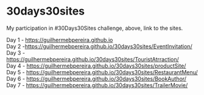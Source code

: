 # 30days30sites
My participation in #30Days30Sites challenge, above, link to the sites.

Day 1 - https://guilhermebpereira.github.io <br>
Day 2 -https://guilhermebpereira.github.io/30days30sites/EventInvitation/ <br>
Day 3 - https://guilhermebpereira.github.io/30days30sites/TouristAtrraction/ <br>
Day 4 - https://guilhermebpereira.github.io/30days30sites/productSite/ <br>
Day 5 - https://guilhermebpereira.github.io/30days30sites/RestaurantMenu/ <br>
Day 6 - https://guilhermebpereira.github.io/30days30sites/BookAuthor/ <br>
Day 7 - https://guilhermebpereira.github.io/30days30sites/TrailerMovie/ <br>

